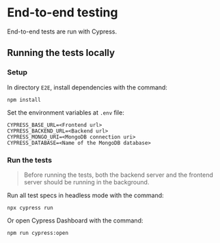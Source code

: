 # End-to-end testing
End-to-end tests are run with Cypress.
## Running the tests locally
### Setup
In directory `E2E`, install dependencies with the command:
```
npm install
```
Set the environment variables at `.env` file:
```
CYPRESS_BASE_URL=<Frontend url>
CYPRESS_BACKEND_URL=<Backend url>
CYPRESS_MONGO_URI=<MongoDB connection uri>
CYPRESS_DATABASE=<Name of the MongoDB database>
```
### Run the tests
> Before running the tests, both the backend server and the frontend server should be running in the background.

Run all test specs in headless mode with the command:
```
npx cypress run
```
Or open Cypress Dashboard with the command:
```
npm run cypress:open
```
